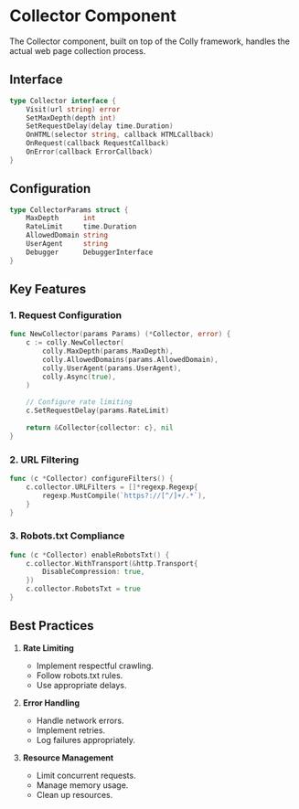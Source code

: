 # Collector Component

The Collector component, built on top of the Colly framework, handles the actual web page collection process.

## Interface

```go
type Collector interface {
    Visit(url string) error
    SetMaxDepth(depth int)
    SetRequestDelay(delay time.Duration)
    OnHTML(selector string, callback HTMLCallback)
    OnRequest(callback RequestCallback)
    OnError(callback ErrorCallback)
}
```

## Configuration

```go
type CollectorParams struct {
    MaxDepth      int
    RateLimit     time.Duration
    AllowedDomain string
    UserAgent     string
    Debugger      DebuggerInterface
}
```

## Key Features

### 1. Request Configuration

```go
func NewCollector(params Params) (*Collector, error) {
    c := colly.NewCollector(
        colly.MaxDepth(params.MaxDepth),
        colly.AllowedDomains(params.AllowedDomain),
        colly.UserAgent(params.UserAgent),
        colly.Async(true),
    )
    
    // Configure rate limiting
    c.SetRequestDelay(params.RateLimit)
    
    return &Collector{collector: c}, nil
}
```

### 2. URL Filtering

```go
func (c *Collector) configureFilters() {
    c.collector.URLFilters = []*regexp.Regexp{
        regexp.MustCompile(`https?://[^/]+/.*`),
    }
}
```

### 3. Robots.txt Compliance

```go
func (c *Collector) enableRobotsTxt() {
    c.collector.WithTransport(&http.Transport{
        DisableCompression: true,
    })
    c.collector.RobotsTxt = true
}
```

## Best Practices

1. **Rate Limiting**
   - Implement respectful crawling.
   - Follow robots.txt rules.
   - Use appropriate delays.

2. **Error Handling**
   - Handle network errors.
   - Implement retries.
   - Log failures appropriately.

3. **Resource Management**
   - Limit concurrent requests.
   - Manage memory usage.
   - Clean up resources.
